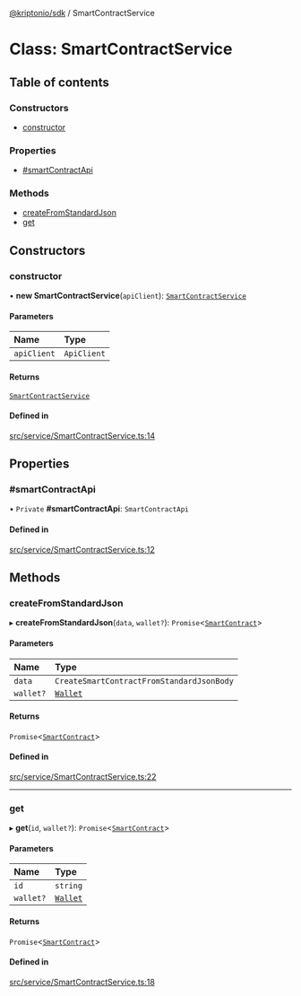 [@kriptonio/sdk](../README.md) / SmartContractService

# Class: SmartContractService

## Table of contents

### Constructors

- [constructor](SmartContractService.md#constructor)

### Properties

- [#smartContractApi](SmartContractService.md##smartcontractapi)

### Methods

- [createFromStandardJson](SmartContractService.md#createfromstandardjson)
- [get](SmartContractService.md#get)

## Constructors

### constructor

• **new SmartContractService**(`apiClient`): [`SmartContractService`](SmartContractService.md)

#### Parameters

| Name | Type |
| :------ | :------ |
| `apiClient` | `ApiClient` |

#### Returns

[`SmartContractService`](SmartContractService.md)

#### Defined in

[src/service/SmartContractService.ts:14](https://github.com/kriptonio/sdk/blob/81ecf53/src/service/SmartContractService.ts#L14)

## Properties

### #smartContractApi

• `Private` **#smartContractApi**: `SmartContractApi`

#### Defined in

[src/service/SmartContractService.ts:12](https://github.com/kriptonio/sdk/blob/81ecf53/src/service/SmartContractService.ts#L12)

## Methods

### createFromStandardJson

▸ **createFromStandardJson**(`data`, `wallet?`): `Promise`\<[`SmartContract`](SmartContract.md)\>

#### Parameters

| Name | Type |
| :------ | :------ |
| `data` | `CreateSmartContractFromStandardJsonBody` |
| `wallet?` | [`Wallet`](Wallet.md) |

#### Returns

`Promise`\<[`SmartContract`](SmartContract.md)\>

#### Defined in

[src/service/SmartContractService.ts:22](https://github.com/kriptonio/sdk/blob/81ecf53/src/service/SmartContractService.ts#L22)

___

### get

▸ **get**(`id`, `wallet?`): `Promise`\<[`SmartContract`](SmartContract.md)\>

#### Parameters

| Name | Type |
| :------ | :------ |
| `id` | `string` |
| `wallet?` | [`Wallet`](Wallet.md) |

#### Returns

`Promise`\<[`SmartContract`](SmartContract.md)\>

#### Defined in

[src/service/SmartContractService.ts:18](https://github.com/kriptonio/sdk/blob/81ecf53/src/service/SmartContractService.ts#L18)
